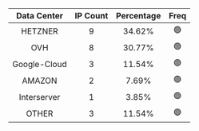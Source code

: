 | Data Center | IP Count | Percentage | Freq |
|:------------:|:--------:|:-----------:|:-----:|
| HETZNER | 9 | 34.62% | 🟢 |
| OVH | 8 | 30.77% | 🟢 |
| Google-Cloud | 3 | 11.54% | 🟢 |
| AMAZON | 2 | 7.69% | 🟢 |
| Interserver | 1 | 3.85% | 🟢 |
| OTHER | 3 | 11.54% | 🟢 |